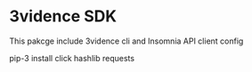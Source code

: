 # 3vidence  SDK
This pakcge include 3vidence cli and Insomnia API client config

pip-3 install click hashlib requests
